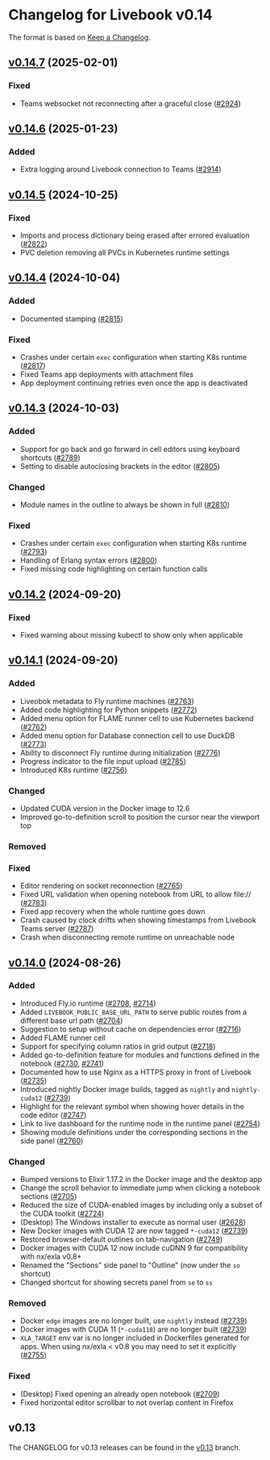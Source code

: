 # Changelog for Livebook v0.14

The format is based on [Keep a Changelog](https://keepachangelog.com/en/1.0.0/).

## [v0.14.7](https://github.com/livebook-dev/livebook/tree/v0.14.7) (2025-02-01)

### Fixed

* Teams websocket not reconnecting after a graceful close ([#2924](https://github.com/livebook-dev/livebook/pull/2924))

## [v0.14.6](https://github.com/livebook-dev/livebook/tree/v0.14.6) (2025-01-23)

### Added

* Extra logging around Livebook connection to Teams ([#2914](https://github.com/livebook-dev/livebook/pull/2914))

## [v0.14.5](https://github.com/livebook-dev/livebook/tree/v0.14.5) (2024-10-25)

### Fixed

* Imports and process dictionary being erased after errored evaluation ([#2822](https://github.com/livebook-dev/livebook/pull/2822))
* PVC deletion removing all PVCs in Kubernetes runtime settings

## [v0.14.4](https://github.com/livebook-dev/livebook/tree/v0.14.4) (2024-10-04)

### Added

* Documented stamping ([#2815](https://github.com/livebook-dev/livebook/pull/2815))

### Fixed

* Crashes under certain `exec` configuration when starting K8s runtime ([#2817](https://github.com/livebook-dev/livebook/pull/2817))
* Fixed Teams app deployments with attachment files
* App deployment continuing retries even once the app is deactivated

## [v0.14.3](https://github.com/livebook-dev/livebook/tree/v0.14.3) (2024-10-03)

### Added

* Support for go back and go forward in cell editors using keyboard shortcuts ([#2789](https://github.com/livebook-dev/livebook/pull/2789))
* Setting to disable autoclosing brackets in the editor ([#2805](https://github.com/livebook-dev/livebook/pull/2805))

### Changed

* Module names in the outline to always be shown in full ([#2810](https://github.com/livebook-dev/livebook/pull/2810))

### Fixed

* Crashes under certain `exec` configuration when starting K8s runtime ([#2793](https://github.com/livebook-dev/livebook/pull/2793))
* Handling of Erlang syntax errors ([#2800](https://github.com/livebook-dev/livebook/pull/2800))
* Fixed missing code highlighting on certain function calls

## [v0.14.2](https://github.com/livebook-dev/livebook/tree/v0.14.2) (2024-09-20)

### Fixed

* Fixed warning about missing kubectl to show only when applicable

## [v0.14.1](https://github.com/livebook-dev/livebook/tree/v0.14.1) (2024-09-20)

### Added

* Liveobok metadata to Fly runtime machines ([#2763](https://github.com/livebook-dev/livebook/pull/2763))
* Added code highlighting for Python snippets ([#2772](https://github.com/livebook-dev/livebook/pull/2772))
* Added menu option for FLAME runner cell to use Kubernetes backend ([#2762](https://github.com/livebook-dev/livebook/pull/2762))
* Added menu option for Database connection cell to use DuckDB ([#2773](https://github.com/livebook-dev/livebook/pull/2773))
* Ability to disconnect Fly runtime during initialization ([#2776](https://github.com/livebook-dev/livebook/pull/2776))
* Progress indicator to the file input upload ([#2785](https://github.com/livebook-dev/livebook/pull/2785))
* Introduced K8s runtime ([#2756](https://github.com/livebook-dev/livebook/pull/2756))

### Changed

* Updated CUDA version in the Docker image to 12.6
* Improved go-to-definition scroll to position the cursor near the viewport top

### Removed

### Fixed

* Editor rendering on socket reconnection ([#2765](https://github.com/livebook-dev/livebook/pull/2765))
* Fixed URL validation when opening notebook from URL to allow file:// ([#2783](https://github.com/livebook-dev/livebook/pull/2783))
* Fixed app recovery when the whole runtime goes down
* Crash caused by clock drifts when showing timestamps from Livebook Teams server ([#2787](https://github.com/livebook-dev/livebook/pull/2787))
* Crash when disconnecting remote runtime on unreachable node

## [v0.14.0](https://github.com/livebook-dev/livebook/tree/v0.14.0) (2024-08-26)

### Added

* Introduced Fly.io runtime ([#2708](https://github.com/livebook-dev/livebook/pull/2708), [#2714](https://github.com/livebook-dev/livebook/pull/2714))
* Added `LIVEBOOK_PUBLIC_BASE_URL_PATH` to serve public routes from a different base url path ([#2704](https://github.com/livebook-dev/livebook/pull/2704))
* Suggestion to setup without cache on dependencies error ([#2716](https://github.com/livebook-dev/livebook/pull/2716))
* Added FLAME runner cell
* Support for specifying column ratios in grid output ([#2718](https://github.com/livebook-dev/livebook/pull/2718))
* Added go-to-definition feature for modules and functions defined in the notebook ([#2730](https://github.com/livebook-dev/livebook/pull/2730), [#2741](https://github.com/livebook-dev/livebook/pull/2741))
* Documented how to use Nginx as a HTTPS proxy in front of Livebook ([#2735](https://github.com/livebook-dev/livebook/pull/2735))
* Introduced nightly Docker image builds, tagged as `nightly` and `nightly-cuda12` ([#2739](https://github.com/livebook-dev/livebook/pull/2739))
* Highlight for the relevant symbol when showing hover details in the code editor ([#2747](https://github.com/livebook-dev/livebook/pull/2747))
* Link to live dashboard for the runtime node in the runtime panel ([#2754](https://github.com/livebook-dev/livebook/pull/2754))
* Showing module definitions under the corresponding sections in the side panel ([#2760](https://github.com/livebook-dev/livebook/pull/2760))

### Changed

* Bumped versions to Elixir 1.17.2 in the Docker image and the desktop app
* Change the scroll behavior to immediate jump when clicking a notebook sections ([#2705](https://github.com/livebook-dev/livebook/pull/2705))
* Reduced the size of CUDA-enabled images by including only a subset of the CUDA toolkit ([#2724](https://github.com/livebook-dev/livebook/pull/2724))
* (Desktop) The Windows installer to execute as normal user ([#2628](https://github.com/livebook-dev/livebook/pull/2628))
* New Docker images with CUDA 12 are now tagged `*-cuda12` ([#2739](https://github.com/livebook-dev/livebook/pull/2739))
* Restored browser-default outlines on tab-navigation ([#2749](https://github.com/livebook-dev/livebook/pull/2749))
* Docker images with CUDA 12 now include cuDNN 9 for compatibility with nx/exla v0.8+
* Renamed the "Sections" side panel to "Outline" (now under the `so` shortcut)
* Changed shortcut for showing secrets panel from `se` to `ss`

### Removed

* Docker `edge` images are no longer built, use `nightly` instead ([#2739](https://github.com/livebook-dev/livebook/pull/2739))
* Docker images with CUDA 11 (`*-cuda118`) are no longer built ([#2739](https://github.com/livebook-dev/livebook/pull/2739))
* `XLA_TARGET` env var is no longer included in Dockerfiles generated for apps. When using nx/exla < v0.8 you may need to set it explicitly ([#2755](https://github.com/livebook-dev/livebook/pull/2755))

### Fixed

* (Desktop) Fixed opening an already open notebook ([#2709](https://github.com/livebook-dev/livebook/pull/2709))
* Fixed horizontal editor scrollbar to not overlap content in Firefox

## v0.13

The CHANGELOG for v0.13 releases can be found in the [v0.13](https://github.com/livebook-dev/livebook/tree/v0.13/CHANGELOG.md) branch.

